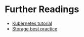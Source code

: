 # Further Readings
* [Kubernetes tutorial](https://kubernetes.io/docs/tutorials/)
* [Storage best practice](https://github.com/ibm-cloud-architecture/refarch-privatecloud/blob/master/ICp-Storage_best_practice.md)
